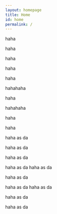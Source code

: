 ```yaml
---
layout: homepage
title: Home
id: home
permalink: /
---
```




haha

haha

haha

haha

haha

hahahaha

haha

hahahaha

haha

haha

haha 
as
 da
  

  haha 
as
 da
  
  haha 
as
 da
  
  haha 
as
 da
  haha 
as
 da
  
  haha 
as
 da
  
  haha 
as
 da
  haha 
as
 da
  
  haha 
as
 da
  
  haha 
as
 da

<script>
let lastScrollTop = 0;
const navbar = document.getElementById('navbar');

window.addEventListener('scroll', function() {
    let scrollTop = window.pageYOffset || document.documentElement.scrollTop;

    if (scrollTop > lastScrollTop) {
        // Scrolling down
        navbar.style.top = "-60px";  // Assumes navbar height is 60px. Adjust accordingly.
    } else {
        // Scrolling up
        navbar.style.top = "0";
    }
    lastScrollTop = scrollTop;
        const image = document.getElementById('welcome-image');
    
    // Calculate opacity based on scroll position.
    // You might need to adjust this based on your website's structure.
    const opacity = 1 - 0.4 * (window.pageYOffset / 500);  // 500 is an arbitrary value for fade effect length. Adjust as needed.
    
    // Set the calculated opacity
    image.style.opacity = opacity;
});

</script>